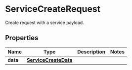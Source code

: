 

# ServiceCreateRequest

Create request with a service payload.
## Properties

Name | Type | Description | Notes
------------ | ------------- | ------------- | -------------
**data** | [**ServiceCreateData**](ServiceCreateData.md) |  | 



